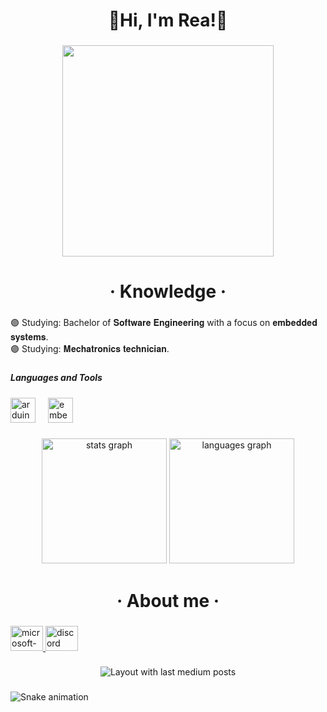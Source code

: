 <h1 align="center">💜Hi, I'm Rea!💜</h1>

###

<div align="center">
  <img height="338" src="./7af.gif"  />
</div>

###

<h1 align="center">· Knowledge ·</h1>

###

<p align="left">🟣 Studying: Bachelor of 𝐒𝐨𝐟𝐭𝐰𝐚𝐫𝐞 𝐄𝐧𝐠𝐢𝐧𝐞𝐞𝐫𝐢𝐧𝐠 with a focus on 𝐞𝐦𝐛𝐞𝐝𝐝𝐞𝐝 𝐬𝐲𝐬𝐭𝐞𝐦𝐬.<br>🟣 Studying: 𝐌𝐞𝐜𝐡𝐚𝐭𝐫𝐨𝐧𝐢𝐜𝐬 𝐭𝐞𝐜𝐡𝐧𝐢𝐜𝐢𝐚𝐧.</p>

###

<h5 align="left">Languages and Tools</h5>

###

<div align="left">
  <img src="https://cdn.jsdelivr.net/gh/devicons/devicon/icons/arduino/arduino-original.svg" height="40" alt="arduino logo"  />
  <img width="12" />
  <img src="https://cdn.jsdelivr.net/gh/devicons/devicon/icons/embeddedc/embeddedc-original.svg" height="40" alt="embeddedc logo"  />
</div>

###

<div align="center">
  <img src="https://github-readme-stats.vercel.app/api?username=Rea4Dev&hide_title=false&hide_rank=true&show_icons=true&include_all_commits=true&count_private=true&disable_animations=false&theme=midnight-purple&locale=en&hide_border=false&order=1" height="200" alt="stats graph"  />
  <img src="https://github-readme-stats.vercel.app/api/top-langs?username=Rea4Dev&locale=en&hide_title=false&layout=compact&card_width=320&langs_count=5&theme=midnight-purple&hide_border=false&order=2" height="200" alt="languages graph"  />
</div>

###

<h1 align="center">· About me ·</h1>

###

<div align="left">
  <a href="Rea4Dev@outlook.com" target="_blank">
    <img src="https://raw.githubusercontent.com/maurodesouza/profile-readme-generator/master/src/assets/icons/social/microsoft-outlook/default.svg" width="52" height="40" alt="microsoft-outlook logo"  />
  </a>
  <a href="rea4disc" target="_blank">
    <img src="https://raw.githubusercontent.com/maurodesouza/profile-readme-generator/master/src/assets/icons/social/discord/default.svg" width="52" height="40" alt="discord logo"  />
  </a>
</div>

###

<div align="center">
  <img src="https://github-read-medium-git-main.pahlevikun.vercel.app/latest?limit=1&username=Rea4Dev&theme=midnight-purple" alt="Layout with last medium posts"  />
</div>

###

<img src="https://raw.githubusercontent.com/Rea4Dev/Rea4Dev/output/snake.svg" alt="Snake animation" />

###
